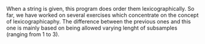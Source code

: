 When a string is given, this program does order them lexicographically. So far, we have worked on several exercises which concentrate on the concept of lexicographicaphy. The difference between the previous ones and this one is mainly based on being allowed varying lenght of subsamples (ranging from 1 to 3). 
